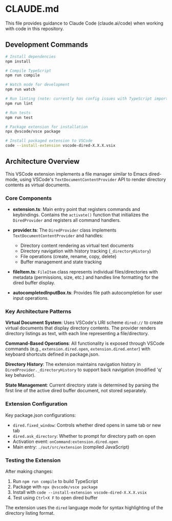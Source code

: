 # CLAUDE.md

This file provides guidance to Claude Code (claude.ai/code) when working with code in this repository.

## Development Commands

```bash
# Install dependencies
npm install

# Compile TypeScript
npm run compile

# Watch mode for development
npm run watch

# Run linting (note: currently has config issues with TypeScript imports)
npm run lint

# Run tests
npm run test

# Package extension for installation
npx @vscode/vsce package

# Install packaged extension to VSCode
code --install-extension vscode-dired-X.X.X.vsix
```

## Architecture Overview

This VSCode extension implements a file manager similar to Emacs dired-mode, using VSCode's `TextDocumentContentProvider` API to render directory contents as virtual documents.

### Core Components

- **extension.ts**: Main entry point that registers commands and keybindings. Contains the `activate()` function that initializes the `DiredProvider` and registers all command handlers.

- **provider.ts**: The `DiredProvider` class implements `TextDocumentContentProvider` and handles:
  - Directory content rendering as virtual text documents
  - Directory navigation with history tracking (`_directoryHistory`)
  - File operations (create, rename, copy, delete)
  - Buffer management and state tracking

- **fileItem.ts**: `FileItem` class represents individual files/directories with metadata (permissions, size, etc.) and handles line formatting for the dired buffer display.

- **autocompletedInputBox.ts**: Provides file path autocompletion for user input operations.

### Key Architecture Patterns

**Virtual Document System**: Uses VSCode's URI scheme `dired://` to create virtual documents that display directory contents. The provider renders directory listings as text, with each line representing a file/directory.

**Command-Based Operations**: All functionality is exposed through VSCode commands (e.g., `extension.dired.open`, `extension.dired.enter`) with keyboard shortcuts defined in package.json.

**Directory History**: The extension maintains navigation history in `DiredProvider._directoryHistory` to support back navigation (modified 'q' key behavior).

**State Management**: Current directory state is determined by parsing the first line of the active dired buffer document, not stored separately.

### Extension Configuration

Key package.json configurations:
- `dired.fixed_window`: Controls whether dired opens in same tab or new tab
- `dired.ask_directory`: Whether to prompt for directory path on open
- Activation event: `onCommand:extension.dired.open`
- Main entry: `./out/src/extension` (compiled JavaScript)

### Testing the Extension

After making changes:
1. Run `npm run compile` to build TypeScript
2. Package with `npx @vscode/vsce package`
3. Install with `code --install-extension vscode-dired-X.X.X.vsix`
4. Test using `Ctrl+X F` to open dired buffer

The extension uses the `dired` language mode for syntax highlighting of the directory listing format.